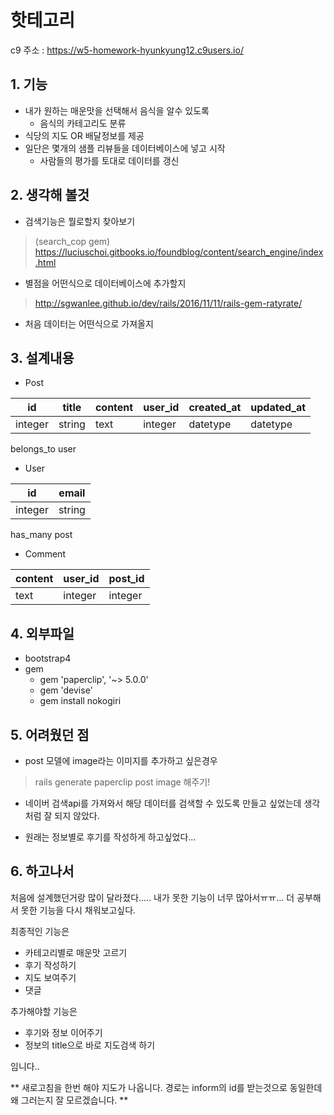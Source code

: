 # 핫테고리

c9 주소 : https://w5-homework-hyunkyung12.c9users.io/

## 1. 기능

- 내가 원하는 매운맛을 선택해서 음식을 알수 있도록
	- 음식의 카테고리도 분류
- 식당의 지도 OR 배달정보를 제공
- 일단은 몇개의 샘플 리뷰들을 데이터베이스에 넣고 시작
	- 사람들의 평가를 토대로 데이터를 갱신

## 2. 생각해 볼것
- 검색기능은 뭘로할지 찾아보기
>(search_cop gem)
https://luciuschoi.gitbooks.io/foundblog/content/search_engine/index.html
- 별점을 어떤식으로 데이터베이스에 추가할지
> http://sgwanlee.github.io/dev/rails/2016/11/11/rails-gem-ratyrate/
> 
- 처음 데이터는 어떤식으로 가져올지

## 3. 설계내용

- Post

| id | title | content | user_id | created_at | updated_at |
|--------|--------|-------|-------|-------|-------|
| integer | string | text | integer | datetype | datetype |

belongs_to user

- User

| id | email |
|--------|--------|
| integer | string |

has_many post

- Comment

| content | user_id | post_id |
|-------|-------|-------|
| text | integer | integer |

## 4. 외부파일
- bootstrap4
- gem
	- gem 'paperclip', '~> 5.0.0'
	- gem 'devise'
	- gem install nokogiri

## 5. 어려웠던 점
- post 모델에 image라는 이미지를 추가하고 싶은경우
> rails generate paperclip post image 해주기!

- 네이버 검색api를 가져와서 해당 데이터를 검색할 수 있도록 만들고 싶었는데 생각처럼 잘 되지 않았다.

- 원래는 정보별로 후기를 작성하게 하고싶었다...

## 6. 하고나서
처음에 설계했던거랑 많이 달라졌다.....
내가 못한 기능이 너무 많아서ㅠㅠ...
더 공부해서 못한 기능을 다시 채워보고싶다.

최종적인 기능은
- 카테고리별로 매운맛 고르기
- 후기 작성하기
- 지도 보여주기
- 댓글

추가해야할 기능은
- 후기와 정보 이어주기
- 정보의 title으로 바로 지도검색 하기

임니다..

** 새로고침을 한번 해야 지도가 나옵니다. 경로는 inform의 id를 받는것으로 동일한데 왜 그러는지 잘 모르겠습니다. **
